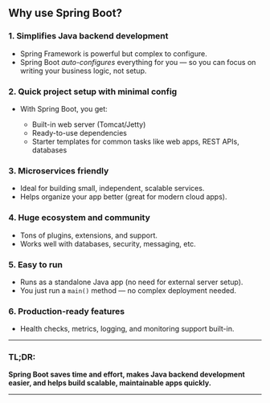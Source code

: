 ## Why use **Spring Boot**?

### 1. **Simplifies Java backend development**

- Spring Framework is powerful but complex to configure.
- Spring Boot _auto-configures_ everything for you — so you can focus on writing your business logic, not setup.

### 2. **Quick project setup with minimal config**

- With Spring Boot, you get:

  - Built-in web server (Tomcat/Jetty)
  - Ready-to-use dependencies
  - Starter templates for common tasks like web apps, REST APIs, databases

### 3. **Microservices friendly**

- Ideal for building small, independent, scalable services.
- Helps organize your app better (great for modern cloud apps).

### 4. **Huge ecosystem and community**

- Tons of plugins, extensions, and support.
- Works well with databases, security, messaging, etc.

### 5. **Easy to run**

- Runs as a standalone Java app (no need for external server setup).
- You just run a `main()` method — no complex deployment needed.

### 6. **Production-ready features**

- Health checks, metrics, logging, and monitoring support built-in.

---

### TL;DR:

**Spring Boot saves time and effort, makes Java backend development easier, and helps build scalable, maintainable apps quickly.**

---
